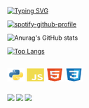 [![Typing SVG](https://readme-typing-svg.demolab.com/?lines=Ola!+👋;Bem+vindo+ao+meu+perfil+😀)](https://git.io/typing-svg)

[![spotify-github-profile](https://spotify-github-profile.vercel.app/api/view?uid=2242byhbkozssu73k5omccgwi&cover_image=true&theme=novatorem&show_offline=false&background_color=121212&interchange=false&bar_color=53b14f&bar_color_cover=false)](https://spotify-github-profile.vercel.app/api/view?uid=2242byhbkozssu73k5omccgwi&redirect=true)

![Anurag's GitHub stats](https://github-readme-stats.vercel.app/api?username=leomckk&show_icons=true&hide=issues&show_icons=true&theme=radical)

[![Top Langs](https://github-readme-stats.vercel.app/api/top-langs/?username=leomckk&layout=compact&show_icons=true&show_icons=true&theme=radical)](https://github.com/leomckk/github-readme-stats)

<div style="display: inline_block"><br>
  <img align="center" alt="Leo-Python" height="30" width="40" src="https://raw.githubusercontent.com/devicons/devicon/master/icons/python/python-original.svg">
  <img align="center" alt="Leo-Js" height="30" width="40" src="https://raw.githubusercontent.com/devicons/devicon/master/icons/javascript/javascript-plain.svg">
  <img align="center" alt="Leo-HTML" height="30" width="40" src="https://raw.githubusercontent.com/devicons/devicon/master/icons/html5/html5-original.svg">
  <img align="center" alt="Leo-CSS" height="30" width="40" src="https://raw.githubusercontent.com/devicons/devicon/master/icons/css3/css3-original.svg">

##

<div> 
  <a href="https://www.instagram.com/leomck_" target="_blank"><img src="https://img.shields.io/badge/-Instagram-%23E4405F?style=for-the-badge&logo=instagram&logoColor=white" target="_blank"></a>
  <a href = "mailto:leoteixeiraxone@hotmail.com"><img src="https://img.shields.io/badge/Outlook-0078D4?style=for-the-badge&logo=microsoft-outlook&logoColor=white" target="_blank"></a>
   <a href="https://www.linkedin.com/in/rafaella-ballerini-45875016a" target="_blank"><img src="https://img.shields.io/badge/-LinkedIn-%230077B5?style=for-the-badge&logo=linkedin&logoColor=white" target="_blank"></a> 
  
</div>
